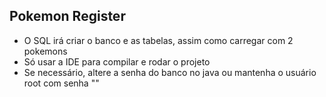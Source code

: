  ## Pokemon Register
 
- O SQL irá criar o banco e as tabelas, assim como carregar com 2 pokemons
- Só usar a IDE para compilar e rodar o projeto
- Se necessário, altere a senha do banco no java ou mantenha o usuário root com senha ""
